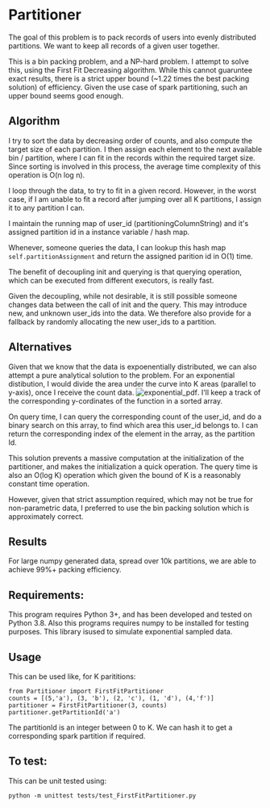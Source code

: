 # Partitioner

The goal of this problem is to pack records of users into evenly distributed partitions. We want to keep all records of a given user together.

This is a bin packing problem, and a NP-hard problem. I attempt to solve this, using the First Fit Decreasing algorithm. While this cannot guaruntee exact results, there is a strict upper bound (~1.22 times the best packing solution) of efficiency. Given the use case of spark partitioning, such an upper bound seems good enough.

## Algorithm

I try to sort the data by decreasing order of counts, and also compute the target size of each partition. I then assign each element to the next available bin / partition, where I can fit in the records within the required target size.
Since sorting is involved in this process, the average time complexity of this operation is O(n log n).

I loop through the data, to try to fit in a given record. However, in the worst case, if I am unable to fit a record after jumping over all K partitions, I assign it to any partition I can.

I maintain the running map of user_id (partitioningColumnString) and it's assigned partition id in a instance variable / hash map.

Whenever, someone queries the data, I can lookup this hash map `self.partitionAssignment` and return the assigned parition id in O(1) time.

The benefit of decoupling init and querying is that querying operation, which can be executed from different executors, is really fast.

Given the decoupling, while not desirable, it is still possible someone changes data between the call of init and the query. This may introduce new, and unknown user_ids into the data. We therefore also provide for a fallback by randomly allocating the new user_ids to a partition.

## Alternatives

Given that we know that the data is expoenentially distributed, we can also attempt a pure analytical solution to the problem. For an exponential distibution, I would divide the area under the curve into K areas (parallel to y-axis), once I receive the count data.
![exponential_pdf](https://i.imgur.com/zZDK1p5.png).
I'll keep a track of the corresponding y-cordinates of the function in a sorted array.

On query time, I can query the corresponding count of the user_id, and do a binary search on this array, to find which area this user_id belongs to. I can return the corresponding index of the element in the array, as the partition Id.

This solution prevents a massive computation at the initialization of the partitioner, and makes the initialization a quick operation. The query time is also an O(log K) operation which given the bound of K is a reasonably constant time operation.

However, given that strict assumption required, which may not be true for non-parametric data, I preferred to use the bin packing solution which is approximately correct.

## Results
For large numpy generated data, spread over 10k partitions, we are able to achieve 99%+ packing efficiency.


## Requirements:
This program requires Python 3+, and has been developed and tested on Python 3.8.
Also this programs requires numpy to be installed for testing purposes. This library isused to simulate exponential sampled data.

## Usage
This can be used like, for K parititions:
```
from Partitioner import FirstFitPartitioner
counts = [(5,'a'), (3, 'b'), (2, 'c'), (1, 'd'), (4,'f')]
partitioner = FirstFitPartitioner(3, counts)
partitioner.getPartitionId('a')
```

The partitionId is an integer between 0 to K. We can hash it to get a corresponding spark partition if required.

## To test:
This can be unit tested using:
```
python -m unittest tests/test_FirstFitPartitioner.py
```
